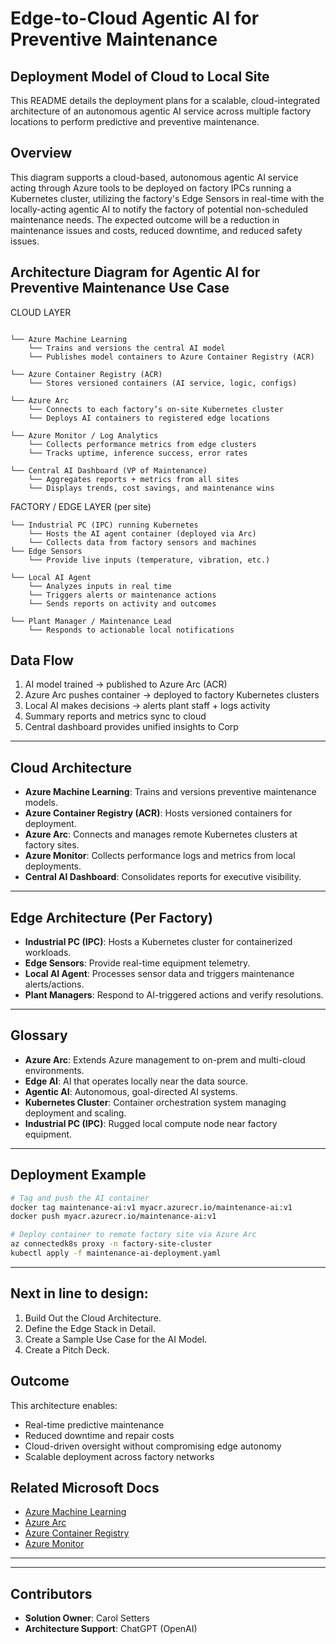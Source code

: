 
# Edge-to-Cloud Agentic AI for Preventive Maintenance
## Deployment Model of Cloud to Local Site

This README details the deployment plans for a scalable, cloud-integrated architecture of an autonomous agentic AI service across multiple factory locations to perform predictive and preventive maintenance. 

## Overview
This diagram supports a cloud-based, autonomous agentic AI service acting through Azure tools to be deployed on factory IPCs running a Kubernetes cluster, utilizing the factory's Edge Sensors in real-time with the locally-acting agentic AI to notify the factory of potential non-scheduled maintenance needs. The expected outcome will be a reduction in maintenance issues and costs, reduced downtime, and reduced safety issues.

## Architecture Diagram for Agentic AI for Preventive Maintenance Use Case

CLOUD LAYER
``` 

└── Azure Machine Learning
    └── Trains and versions the central AI model
    └── Publishes model containers to Azure Container Registry (ACR)

└── Azure Container Registry (ACR)
    └── Stores versioned containers (AI service, logic, configs)

└── Azure Arc
    └── Connects to each factory’s on-site Kubernetes cluster
    └── Deploys AI containers to registered edge locations

└── Azure Monitor / Log Analytics
    └── Collects performance metrics from edge clusters
    └── Tracks uptime, inference success, error rates

└── Central AI Dashboard (VP of Maintenance)
    └── Aggregates reports + metrics from all sites
    └── Displays trends, cost savings, and maintenance wins
``` 

FACTORY / EDGE LAYER (per site)
``` 
└── Industrial PC (IPC) running Kubernetes
    └── Hosts the AI agent container (deployed via Arc)
    └── Collects data from factory sensors and machines
└── Edge Sensors
    └── Provide live inputs (temperature, vibration, etc.)

└── Local AI Agent
    └── Analyzes inputs in real time
    └── Triggers alerts or maintenance actions
    └── Sends reports on activity and outcomes

└── Plant Manager / Maintenance Lead
    └── Responds to actionable local notifications
```


## Data Flow
1. AI model trained → published to Azure Arc (ACR)
2. Azure Arc pushes container → deployed to factory Kubernetes clusters
3. Local AI makes decisions → alerts plant staff + logs activity
4. Summary reports and metrics sync to cloud
5. Central dashboard provides unified insights to Corp 

---

## Cloud Architecture

- **Azure Machine Learning**: Trains and versions preventive maintenance models.
- **Azure Container Registry (ACR)**: Hosts versioned containers for deployment.
- **Azure Arc**: Connects and manages remote Kubernetes clusters at factory sites.
- **Azure Monitor**: Collects performance logs and metrics from local deployments.
- **Central AI Dashboard**: Consolidates reports for executive visibility.

---

## Edge Architecture (Per Factory)

- **Industrial PC (IPC)**: Hosts a Kubernetes cluster for containerized workloads.
- **Edge Sensors**: Provide real-time equipment telemetry.
- **Local AI Agent**: Processes sensor data and triggers maintenance alerts/actions.
- **Plant Managers**: Respond to AI-triggered actions and verify resolutions.

---

## Glossary

- **Azure Arc**: Extends Azure management to on-prem and multi-cloud environments.
- **Edge AI**: AI that operates locally near the data source.
- **Agentic AI**: Autonomous, goal-directed AI systems.
- **Kubernetes Cluster**: Container orchestration system managing deployment and scaling.
- **Industrial PC (IPC)**: Rugged local compute node near factory equipment.

---

## Deployment Example

```bash
# Tag and push the AI container
docker tag maintenance-ai:v1 myacr.azurecr.io/maintenance-ai:v1
docker push myacr.azurecr.io/maintenance-ai:v1

# Deploy container to remote factory site via Azure Arc
az connectedk8s proxy -n factory-site-cluster
kubectl apply -f maintenance-ai-deployment.yaml
```

---

## Next in line to design:

1. Build Out the Cloud Architecture.  
2. Define the Edge Stack in Detail.  
3. Create a Sample Use Case for the AI Model.  
4. Create a Pitch Deck.  


## Outcome

This architecture enables:
- Real-time predictive maintenance
- Reduced downtime and repair costs
- Cloud-driven oversight without compromising edge autonomy
- Scalable deployment across factory networks

## Related Microsoft Docs

- [Azure Machine Learning](https://learn.microsoft.com/en-us/azure/machine-learning/)
- [Azure Arc](https://learn.microsoft.com/en-us/azure/azure-arc/)
- [Azure Container Registry](https://learn.microsoft.com/en-us/azure/container-registry/)
- [Azure Monitor](https://learn.microsoft.com/en-us/azure/azure-monitor/)

---

---

## Contributors

- **Solution Owner**: Carol Setters
- **Architecture Support**: ChatGPT (OpenAI)
